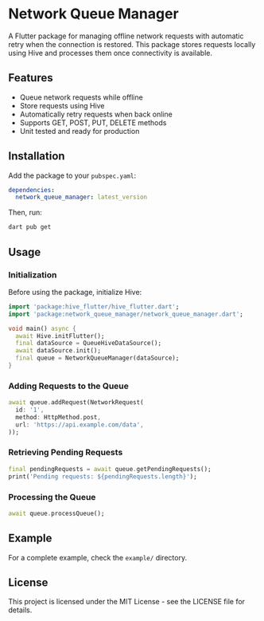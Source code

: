 # Network Queue Manager

A Flutter package for managing offline network requests with automatic retry when the connection is restored. This package stores requests locally using Hive and processes them once connectivity is available.

## Features
- Queue network requests while offline
- Store requests using Hive
- Automatically retry requests when back online
- Supports GET, POST, PUT, DELETE methods
- Unit tested and ready for production

## Installation

Add the package to your `pubspec.yaml`:

```yaml
dependencies:
  network_queue_manager: latest_version
```

Then, run:

```sh
dart pub get
```

## Usage

### Initialization

Before using the package, initialize Hive:

```dart
import 'package:hive_flutter/hive_flutter.dart';
import 'package:network_queue_manager/network_queue_manager.dart';

void main() async {
  await Hive.initFlutter();
  final dataSource = QueueHiveDataSource();
  await dataSource.init();
  final queue = NetworkQueueManager(dataSource);
}
```

### Adding Requests to the Queue

```dart
await queue.addRequest(NetworkRequest(
  id: '1',
  method: HttpMethod.post,
  url: 'https://api.example.com/data',
));
```

### Retrieving Pending Requests

```dart
final pendingRequests = await queue.getPendingRequests();
print('Pending requests: ${pendingRequests.length}');
```

### Processing the Queue

```dart
await queue.processQueue();
```

## Example

For a complete example, check the `example/` directory.

## License

This project is licensed under the MIT License - see the LICENSE file for details.

